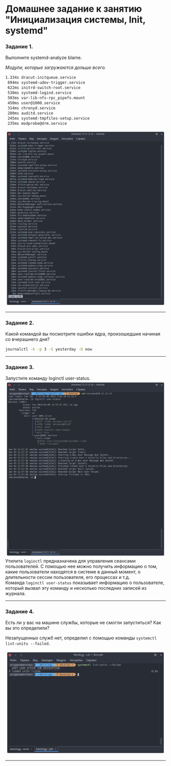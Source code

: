 # Домашнее задание к занятию "Инициализация системы, Init, systemd"

### Задание 1.

Выполните systemd-analyze blame.

*Модули, которые загружаются дольше всего.*  
```console
1.334s dracut-initqueue.service
 694ms systemd-udev-trigger.service
 622ms initrd-switch-root.service
 538ms systemd-logind.service
 503ms var-lib-nfs-rpc_pipefs.mount
 450ms user@1000.service
 314ms chronyd.service
 280ms auditd.service
 245ms systemd-tmpfiles-setup.service
 235ms modprobe@drm.service
```
![](images/3-03/task_1.png "blame")
 
---

### Задание 2.

Какой командой вы посмотрите ошибки ядра, произошедшие начиная со вчерашнего дня?

```bash 
journalctl -k -p 3 -S yesterday -U now
```

---

### Задание 3.

Запустите команду loginctl user-status.
![](images/3-03/task_3.png "loginctl user-status")  
Утилита `loginctl` предназначена для управления сеансами пользователей. С помощью нее можно получить информацию о том, какие пользователи находятся в системе в данный момент, о длительности сессии пользователя, его процессах и т.д.  
Команда `loginctl user-status` показывает информацию о пользователе, который вызвал эту команду и несколько последних записей из журнала. 

---

### Задание 4.

Есть ли у вас на машине службы, которые не смогли запуститься? Как вы это определили?

Незапущенных служб нет, определил с помощью команды `systemctl list-units --failed`.

![](images/3-03/task_4.png "Незапущенные службы")  

---


